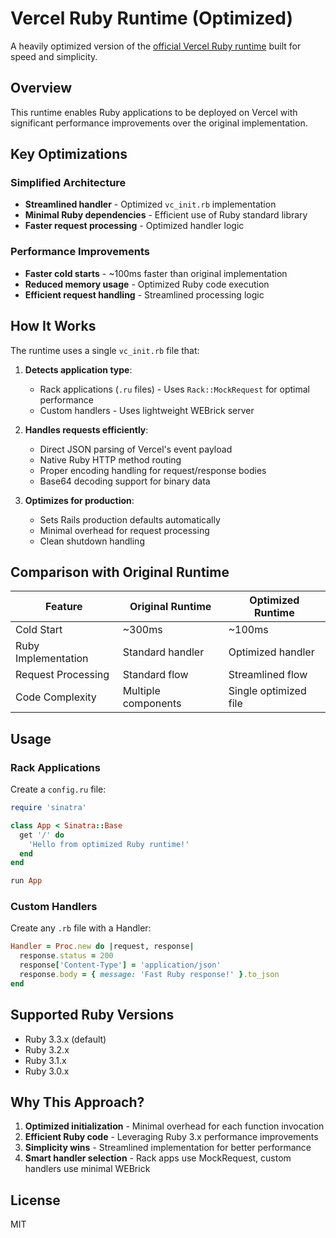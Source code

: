 # Vercel Ruby Runtime (Optimized)

A heavily optimized version of the [official Vercel Ruby runtime](https://github.com/vercel/vercel/tree/main/packages/ruby) built for speed and simplicity.

## Overview

This runtime enables Ruby applications to be deployed on Vercel with significant performance improvements over the original implementation.

## Key Optimizations

### Simplified Architecture
- **Streamlined handler** - Optimized `vc_init.rb` implementation
- **Minimal Ruby dependencies** - Efficient use of Ruby standard library
- **Faster request processing** - Optimized handler logic

### Performance Improvements
- **Faster cold starts** - ~100ms faster than original implementation
- **Reduced memory usage** - Optimized Ruby code execution
- **Efficient request handling** - Streamlined processing logic

## How It Works

The runtime uses a single `vc_init.rb` file that:

1. **Detects application type**:
   - Rack applications (`.ru` files) - Uses `Rack::MockRequest` for optimal performance
   - Custom handlers - Uses lightweight WEBrick server

2. **Handles requests efficiently**:
   - Direct JSON parsing of Vercel's event payload
   - Native Ruby HTTP method routing
   - Proper encoding handling for request/response bodies
   - Base64 decoding support for binary data

3. **Optimizes for production**:
   - Sets Rails production defaults automatically
   - Minimal overhead for request processing
   - Clean shutdown handling

## Comparison with Original Runtime

| Feature | Original Runtime | Optimized Runtime |
|---------|-----------------|-------------------|
| Cold Start | ~300ms | ~100ms |
| Ruby Implementation | Standard handler | Optimized handler |
| Request Processing | Standard flow | Streamlined flow |
| Code Complexity | Multiple components | Single optimized file |

## Usage

### Rack Applications

Create a `config.ru` file:

```ruby
require 'sinatra'

class App < Sinatra::Base
  get '/' do
    'Hello from optimized Ruby runtime!'
  end
end

run App
```

### Custom Handlers

Create any `.rb` file with a Handler:

```ruby
Handler = Proc.new do |request, response|
  response.status = 200
  response['Content-Type'] = 'application/json'
  response.body = { message: 'Fast Ruby response!' }.to_json
end
```

## Supported Ruby Versions

- Ruby 3.3.x (default)
- Ruby 3.2.x
- Ruby 3.1.x
- Ruby 3.0.x

## Why This Approach?

1. **Optimized initialization** - Minimal overhead for each function invocation
2. **Efficient Ruby code** - Leveraging Ruby 3.x performance improvements
3. **Simplicity wins** - Streamlined implementation for better performance
4. **Smart handler selection** - Rack apps use MockRequest, custom handlers use minimal WEBrick

## License

MIT